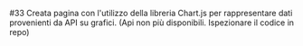 <p> #33 Creata pagina con l'utilizzo della libreria Chart.js per rappresentare dati provenienti da API su grafici. (Api non più disponibili. Ispezionare il codice in repo) </p>
